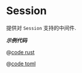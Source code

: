 # Session

提供对 `Session` 支持的中间件.

_**示例代码**_ 


<CodeGroup>
<CodeGroupItem title="main.rs" active>

@[code rust](../../../../codes/session-login/src/main.rs)

</CodeGroupItem>
<CodeGroupItem title="Cargo.toml">

@[code toml](../../../../codes/session-login/Cargo.toml)

</CodeGroupItem>
</CodeGroup>